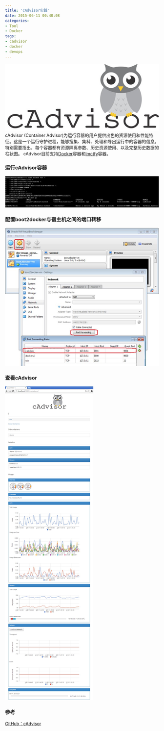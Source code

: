 ```yaml
---
title: 'cAdvisor实践'
date: 2015-06-11 00:40:08
categories: 
- Tool
- Docker
tags: 
- cadvisor
- docker
- devops
---
```

![cAdvisor实践](/images/2015/6/0026uWfMgy6TbmyhptIae.jpg)
cAdvisor (Container Advisor)为运行容器的用户提供出色的资源使用和性能特征。这是一个运行守护进程，能够搜集、集料、处理和导出运行中的容器的信息。特别需要指出，每个容器都有资源隔离参数、历史资源使用、以及完整历史数据的柱状图。
cAdvisor目前支持[Docker](https://github.com/docker/docker)容器和[lmctfy](https://github.com/google/lmctfy)容器。

### 运行cAdvisor容器

![cAdvisor实践](/images/2015/6/0026uWfMgy6TbpsoYWg2c.jpg)

### 配置boot2docker与宿主机之间的端口转移

![cAdvisor实践](/images/2015/6/0026uWfMgy6TbpsC81210.jpg)

### 查看cAdvisor

![cAdvisor实践](/images/2015/6/0026uWfMgy6TbpsSKyZ61.jpg)

### 参考

[GitHub：cAdvisor](https://github.com/google/cadvisor)  